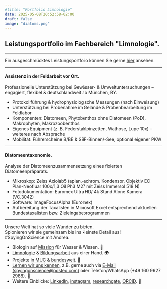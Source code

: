 ```yaml
---
#title: "Portfolio Limnologie"
date: 2025-05-08T20:52:58+02:00
draft: false
image: "diatoms.png"
---
```

## Leistungsportfolio im Fachbereich "Limnologie".  

___
Ein ausgeschmücktes Leistungsportfolio können Sie gerne [hier](/images/portfolio-limno.pdf) ansehen. 
___

#### Assistenz in der Feldarbeit vor Ort.   
Professionelle Unterstützung bei Gewässer- & Umweltuntersuchungen – engagiert, flexibel & deutschlandweit ab München, BY.  
* Protokollführung & hydrophysiologische Messungen (nach Einweisung)
* Unterstützung bei Probenahme im Gelände & Probenbearbeitung im Feldlabor
* Komponenten: Diatomeen, Phytobenthos ohne Diatomeen (PoD), Makrophyten, Makrozoobenthos
* Eigenes Equipment (z. B. Federstahlpinzetten, Wathose, Lupe 10x) – weiteres nach Absprache
* Mobilität: Führerscheine B/BE & SBF-Binnen/-See, optional eigener PKW 
___

#### Diatomeentaxonomie.  
Analyse der Diatomeenzusammensetzung eines fixierten Diatomeenpräparats. 
* Mikroskop: Zeiss Axiolab5 (aplan.-achrom. Kondensor, Objektiv EC Plan-Neofluar 100x/1,3 Oil Ph3 M27 mit Zeiss Immersol 518 N)
* Fotodokumentation: Euromex Ultra HD/ 4k Stand Alone Kamera (VC.3042)
* Software: ImageFocusAlpha (Euromex)
* Aufbereitung der Taxalisten in Microsoft Excel entsprechend aktuellen Bundestaxalisten bzw. Zieleingabeprogrammen   

___

Unsere Welt hat so viele Wunder zu bieten.  
Spionieren wir sie gemeinsam bis ins kleinste Detail aus!  
#SpyingOnScience mit Andrea.  

* Biologin auf [Mission](/ueber/) für Wasser & Wissen. 💚 
* [Limnologie](/limnologie/) & [Bildungsarbeit](/wisskomm/) aus einer Hand. 🌍 
* Projekte [in MUC](/archive/) & [bundesweit](/references/). 🔬  
* [Lernen wir uns kennen](/events/), z.B. gerne auch via [E-Mail (spyingonscience@posteo.com)](mailto:spyingonscience@posteo.com?subject=Kontaktaufnahme%20über%20die%20Webseite%20spyingonscience.com) oder Telefon/WhatsApp (+49 160 9627 2988). 🤝   
* Weitere Einblicke: [LinkedIn](https://www.linkedin.com/in/andrea-koplitz-weissgerber/), [instagram](https://www.instagram.com/spyingonscience/), [researchgate](https://www.researchgate.net/profile/Andrea-Koplitz-Weissgerber), [ORCiD](https://orcid.org/my-orcid?orcid=0000-0001-8429-5448). 👀 